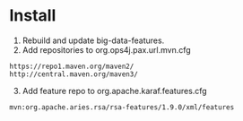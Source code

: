 # Install
1) Rebuild and update big-data-features.
2) Add repositories to org.ops4j.pax.url.mvn.cfg
```
https://repo1.maven.org/maven2/
http://central.maven.org/maven3/
```
3) Add feature repo to org.apache.karaf.features.cfg
```
mvn:org.apache.aries.rsa/rsa-features/1.9.0/xml/features
```
